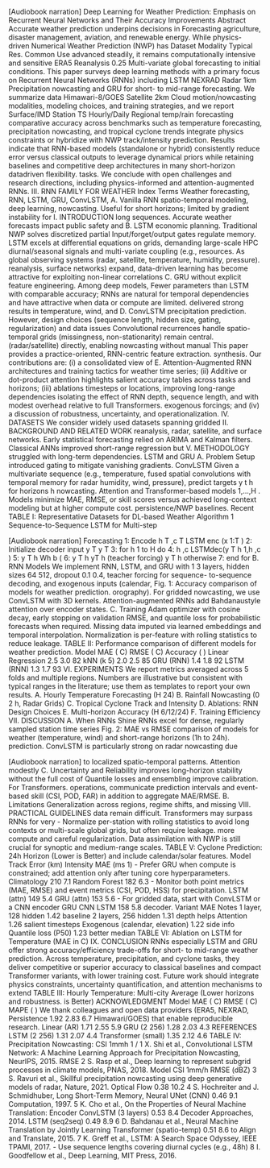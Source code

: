 [Audiobook narration]
Deep Learning for Weather Prediction: Emphasis on Recurrent Neural Networks and Their Accuracy Improvements Abstract Accurate weather prediction underpins decisions in Forecasting agriculture, disaster management, aviation, and renewable energy. While physics-driven Numerical Weather Prediction (NWP) has Dataset Modality Typical Res. Common Use advanced steadily, it remains computationally intensive and sensitive ERA5 Reanalysis 0.25 Multi-variate global forecasting to initial conditions. This paper surveys deep learning methods with a primary focus on Recurrent Neural Networks (RNNs) including LSTM NEXRAD Radar 1km Precipitation nowcasting and GRU for short- to mid-range forecasting. We summarize data Himawari-8/GOES Satellite 2km Cloud motion/nowcasting modalities, modeling choices, and training strategies, and we report Surface/IMD Station TS Hourly/Daily Regional temp/rain forecasting comparative accuracy across benchmarks such as temperature forecasting, precipitation nowcasting, and tropical cyclone trends integrate physics constraints or hybridize with NWP track/intensity prediction. Results indicate that RNN-based models (standalone or hybrid) consistently reduce error versus classical outputs to leverage dynamical priors while retaining baselines and competitive deep architectures in many short-horizon datadriven flexibility. tasks. We conclude with open challenges and research directions, including physics-informed and attention-augmented RNNs. III. RNN FAMILY FOR WEATHER Index Terms Weather forecasting, RNN, LSTM, GRU, ConvLSTM, A. Vanilla RNN spatio-temporal modeling, deep learning, nowcasting. Useful for short horizons; limited by gradient instability for I. INTRODUCTION long sequences. Accurate weather forecasts impact public safety and B. LSTM economic planning. Traditional NWP solves discretized partial Input/forget/output gates regulate memory. LSTM excels at differential equations on grids, demanding large-scale HPC diurnal/seasonal signals and multi-variate coupling (e.g., resources. As global observing systems (radar, satellite, temperature, humidity, pressure). reanalysis, surface networks) expand, data-driven learning has become attractive for exploiting non-linear correlations C. GRU without explicit feature engineering. Among deep models, Fewer parameters than LSTM with comparable accuracy; RNNs are natural for temporal dependencies and have attractive when data or compute are limited. delivered strong results in temperature, wind, and D. ConvLSTM precipitation prediction. However, design choices (sequence length, hidden size, gating, regularization) and data issues Convolutional recurrences handle spatio-temporal grids (missingness, non-stationarity) remain central. (radar/satellite) directly, enabling nowcasting without manual This paper provides a practice-oriented, RNN-centric feature extraction. synthesis. Our contributions are: (i) a consolidated view of E. Attention-Augmented RNN architectures and training tactics for weather time series; (ii) Additive or dot-product attention highlights salient accuracy tables across tasks and horizons; (iii) ablations timesteps or locations, improving long-range dependencies isolating the effect of RNN depth, sequence length, and with modest overhead relative to full Transformers. exogenous forcings; and (iv) a discussion of robustness, uncertainty, and operationalization. IV. DATASETS We consider widely used datasets spanning gridded II. BACKGROUND AND RELATED WORK reanalysis, radar, satellite, and surface networks. Early statistical forecasting relied on ARIMA and Kalman filters. Classical ANNs improved short-range regression but V. METHODOLOGY struggled with long-term dependencies. LSTM and GRU A. Problem Setup introduced gating to mitigate vanishing gradients. ConvLSTM Given a multivariate sequence (e.g., temperature, fused spatial convolutions with temporal memory for radar humidity, wind, pressure), predict targets y t h for horizons h nowcasting. Attention and Transformer-based models 1,...,H . Models minimize MAE, RMSE, or skill scores versus achieved long-context modeling but at higher compute cost. persistence/NWP baselines. Recent TABLE I: Representative Datasets for DL-based Weather Algorithm 1 Sequence-to-Sequence LSTM for Multi-step

[Audiobook narration]
Forecasting 1: Encode h T ,c T LSTM enc (x 1:T ) 2: Initialize decoder input y T y T 3: for h 1 to H do 4: h ,c LSTMdec(y T h 1,h ,c ) 5: y T h Wh b ( 6: y T h yT h (teacher forcing) y T h otherwise 7: end for B. RNN Models We implement RNN, LSTM, and GRU with 1 3 layers, hidden sizes 64 512, dropout 0.1 0.4, teacher forcing for sequence- to-sequence decoding, and exogenous inputs (calendar, Fig. 1: Accuracy comparison of models for weather prediction. orography). For gridded nowcasting, we use ConvLSTM with 3D kernels. Attention-augmented RNNs add Bahdanaustyle attention over encoder states. C. Training Adam optimizer with cosine decay, early stopping on validation RMSE, and quantile loss for probabilistic forecasts when required. Missing data imputed via learned embeddings and temporal interpolation. Normalization is per-feature with rolling statistics to reduce leakage. TABLE II: Performance comparison of different models for weather prediction. Model MAE ( C) RMSE ( C) Accuracy ( ) Linear Regression 2.5 3.0 82 kNN (k 5) 2.0 2.5 85 GRU (RNN) 1.4 1.8 92 LSTM (RNN) 1.3 1.7 93 VI. EXPERIMENTS We report metrics averaged across 5 folds and multiple regions. Numbers are illustrative but consistent with typical ranges in the literature; use them as templates to report your own results. A. Hourly Temperature Forecasting (H 24) B. Rainfall Nowcasting (0 2 h, Radar Grids) C. Tropical Cyclone Track and Intensity D. Ablations: RNN Design Choices E. Multi-horizon Accuracy (H 6/12/24) F. Training Efficiency VII. DISCUSSION A. When RNNs Shine RNNs excel for dense, regularly sampled station time series Fig. 2: MAE vs RMSE comparison of models for weather (temperature, wind) and short-range horizons (1h to 24h). prediction. ConvLSTM is particularly strong on radar nowcasting due

[Audiobook narration]
to localized spatio-temporal patterns. Attention modestly C. Uncertainty and Reliability improves long-horizon stability without the full cost of Quantile losses and ensembling improve calibration. For Transformers. operations, communicate prediction intervals and event-based skill (CSI, POD, FAR) in addition to aggregate MAE/RMSE. B. Limitations Generalization across regions, regime shifts, and missing VIII. PRACTICAL GUIDELINES data remain difficult. Transformers may surpass RNNs for very - Normalize per-station with rolling statistics to avoid long contexts or multi-scale global grids, but often require leakage. more compute and careful regularization. Data assimilation with NWP is still crucial for synoptic and medium-range scales. TABLE V: Cyclone Prediction: 24h Horizon (Lower is Better) and include calendar/solar features. Model Track Error (km) Intensity MAE (ms 1) - Prefer GRU when compute is constrained; add attention only after tuning core hyperparameters. Climatology 210 7.1 Random Forest 182 6.3 - Monitor both point metrics (MAE, RMSE) and event metrics (CSI, POD, HSS) for precipitation. LSTM (attn) 149 5.4 GRU (attn) 153 5.6 - For gridded data, start with ConvLSTM or a CNN encoder GRU CNN LSTM 158 5.8 decoder. Variant MAE Notes 1 layer, 128 hidden 1.42 baseline 2 layers, 256 hidden 1.31 depth helps Attention 1.26 salient timesteps Exogenous (calendar, elevation) 1.22 side info Quantile loss (P50) 1.23 better median TABLE VI: Ablation on LSTM for Temperature (MAE in C) IX. CONCLUSION RNNs especially LSTM and GRU offer strong accuracy/efficiency trade-offs for short- to mid-range weather prediction. Across temperature, precipitation, and cyclone tasks, they deliver competitive or superior accuracy to classical baselines and compact Transformer variants, with lower training cost. Future work should integrate physics constraints, uncertainty quantification, and attention mechanisms to extend TABLE III: Hourly Temperature: Multi-city Average (Lower horizons and robustness. is Better) ACKNOWLEDGMENT Model MAE ( C) RMSE ( C) MAPE ( ) We thank colleagues and open data providers (ERA5, NEXRAD, Persistence 1.92 2.83 6.7 Himawari/GOES) that enable reproducible research. Linear (AR) 1.71 2.55 5.9 GRU (2 256) 1.28 2.03 4.3 REFERENCES LSTM (2 256) 1.31 2.07 4.4 Transformer (small) 1.35 2.12 4.6 TABLE IV: Precipitation Nowcasting: CSI 1mmh 1 / 1 X. Shi et al., Convolutional LSTM Network: A Machine Learning Approach for Precipitation Nowcasting, NeurIPS, 2015. RMSE 2 S. Rasp et al., Deep learning to represent subgrid processes in climate models, PNAS, 2018. Model CSI 1mm/h RMSE (dBZ) 3 S. Ravuri et al., Skillful precipitation nowcasting using deep generative models of radar, Nature, 2021. Optical Flow 0.38 10.2 4 S. Hochreiter and J. Schmidhuber, Long Short-Term Memory, Neural UNet (CNN) 0.46 9.1 Computation, 1997. 5 K. Cho et al., On the Properties of Neural Machine Translation: Encoder ConvLSTM (3 layers) 0.53 8.4 Decoder Approaches, 2014. LSTM (seq2seq) 0.49 8.9 6 D. Bahdanau et al., Neural Machine Translation by Jointly Learning Transformer (spatio-temp) 0.51 8.6 to Align and Translate, 2015. 7 K. Greff et al., LSTM: A Search Space Odyssey, IEEE TPAMI, 2017. - Use sequence lengths covering diurnal cycles (e.g., 48h) 8 I. Goodfellow et al., Deep Learning, MIT Press, 2016.